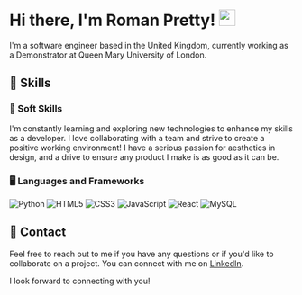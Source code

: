 # Hi there, I'm Roman Pretty! <img src="https://media.giphy.com/media/hvRJCLFzcasrR4ia7z/giphy.gif" width="29px" height="29px">

I'm a software engineer based in the United Kingdom, currently working as a Demonstrator at Queen Mary University of London.

## 🚀 Skills

### 🌱 Soft Skills
I'm constantly learning and exploring new technologies to enhance my skills as a developer. I love collaborating with a team and strive to create a positive working environment! I have a serious passion for aesthetics in design, and a drive to ensure any product I make is as good as it can be.

### 🖥️ Languages and Frameworks
![Python](https://img.shields.io/badge/Python-3776AB?style=for-the-badge&logo=python&logoColor=white)
![HTML5](https://img.shields.io/badge/HTML5-E34F26?style=for-the-badge&logo=html5&logoColor=white)
![CSS3](https://img.shields.io/badge/CSS3-1572B6?style=for-the-badge&logo=css3&logoColor=white)
![JavaScript](https://img.shields.io/badge/JavaScript-323330?style=for-the-badge&logo=javascript&logoColor=F7DF1E)
![React](https://img.shields.io/badge/React-20232A?style=for-the-badge&logo=react&logoColor=61DAFB)
![MySQL](https://img.shields.io/badge/MySQL-005C84?style=for-the-badge&logo=mysql&logoColor=white)

## 💬 Contact

Feel free to reach out to me if you have any questions or if you'd like to collaborate on a project.
You can connect with me on [LinkedIn](https://www.linkedin.com/in/roman-pretty-054800209/).

I look forward to connecting with you!
